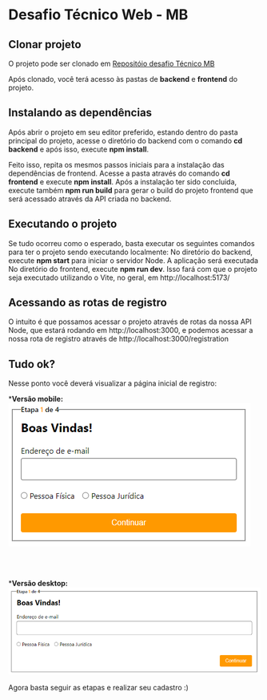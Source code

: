
# Desafio Técnico Web - MB

  
  

## Clonar projeto
O projeto pode ser clonado em [Repositóio desafio Técnico MB](https://github.com/eufabionovais/desafio-mb.git)

Após clonado, você terá acesso às pastas de **backend** e **frontend** do projeto.

## Instalando as dependências
Após abrir o projeto em seu editor preferido, estando dentro do pasta principal do projeto, acesse o diretório do backend com o comando **cd backend** e após isso, execute **npm install**.

Feito isso, repita os mesmos passos iniciais para a instalação das dependências de frontend. Acesse a pasta através do comando **cd frontend** e execute **npm install**. Após a instalação ter sido concluida, execute também **npm run build** para gerar o build do projeto frontend que será acessado através da API criada no backend.

## Executando o projeto
Se tudo ocorreu como o esperado, basta executar os seguintes comandos para ter o projeto sendo executando localmente:
No diretório do backend, execute **npm start** para iniciar o servidor Node. A aplicação será executada 
No diretório do frontend, execute **npm run dev**. Isso fará com que o projeto seja executado utilizando o Vite, no geral, em http://localhost:5173/

## Acessando as rotas de registro
O intuito é que possamos acessar o projeto através de rotas da nossa API Node, que estará rodando em http://localhost:3000, e podemos acessar a nossa rota de registro através de http://localhost:3000/registration


## Tudo ok? 
Nesse ponto você deverá visualizar a página inicial de registro:

***Versão mobile:**
<br>
![Cadastro Versão Mobile](mb-mobile.png)

<br><br>

***Versão desktop:**
<br>
![Cadastro Versão Mobile](mb-desktop.png)

Agora basta seguir as etapas e realizar seu cadastro :)


